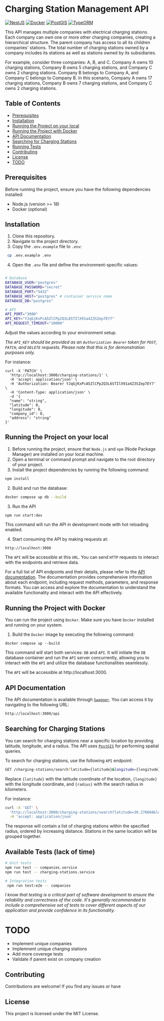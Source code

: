 # Charging Station Management API

[![NestJS](https://img.shields.io/badge/NestJS-Framework-red.svg)](https://nestjs.com/)
[![Docker](https://img.shields.io/badge/Docker-Container-blue.svg)](https://www.docker.com/)
[![PostGIS](https://img.shields.io/badge/PostGIS-Spatial%20Database-green.svg)](https://postgis.net/)
[![TypeORM](https://img.shields.io/badge/TypeORM-ORM-lightgrey.svg)](https://typeorm.io/)

This API manages multiple companies with electrical charging stations. Each company can own one or more other charging companies, creating a hierarchical structure. The parent company has access to all its children companies' stations. The total number of charging stations owned by a company includes its stations as well as stations owned by its subsidiaries.

For example, consider three companies: A, B, and C. Company A owns 10 charging stations, Company B owns 5 charging stations, and Company C owns 2 charging stations. Company B belongs to Company A, and Company C belongs to Company B. In this scenario, Company A owns 17 charging stations, Company B owns 7 charging stations, and Company C owns 2 charging stations.

## Table of Contents

- [Prerequisites](#prerequisites)
- [Installation](#installation)
- [Running the Project on your local](#running-the-project-on-your-local)
- [Running the Project with Docker](#running-the-project-with-docker)
- [API Documentation](#api-documentation)
- [Searching for Charging Stations](#searching-for-charging-stations)
- [Running Tests](#running-tests)
- [Contributing](#contributing)
- [License](#license)
- [TODO](#todo)

## Prerequisites

Before running the project, ensure you have the following dependencies installed:

- Node.js (version >= 18)
- Docker (optional)

## Installation

1. Clone this repository.
2. Navigate to the project directory.
3. Copy the `.env.example` file to `.env`:

```bash
 cp .env.example .env
```

4. Open the `.env` file and define the environment-specific values:

```bash

# Database
DATABASE_USER="postgres"
DATABASE_PASSWORD="secret"
DATABASE_PORT="5432"
DATABASE_HOST="postgres" # container service name
DATABASE_DB="postgres"

# API
API_PORT="3000"
API_KEY="YJqGjKxPcA5ZlCPp2Q3L6STIlX91a4Z3SZep7EY7"
API_REQUEST_TIMEOUT="10000"

```

Adjust the values according to your environment setup.

_The `API_KEY` should be provided as an `Authorization Bearer` token for `POST`, `PATCH`, and `DELETE` requests. Please note that this is for demonstration purposes only._

For instance:

```
curl -X 'PATCH' \
  'http://localhost:3000/charging-stations/1' \
  -H 'accept: application/json' \
  -H 'Authorization: Bearer YJqGjKxPcA5ZlCPp2Q3L6STIlX91a4Z3SZep7EY7' \
  -H 'Content-Type: application/json' \
  -d '{
  "name": "string",
  "latitude": 0,
  "longitude": 0,
  "company_id": 0,
  "address": "string"
}'
```

## Running the Project on your local

1. Before running the project, ensure that `Node.js` and `npm` (Node Package Manager) are installed on your local machine.
2. Open a terminal or command prompt and navigate to the root directory of your project.
3. Install the project dependencies by running the following command:

```bash
npm install

```

2. Build and run the database:

```bash
docker compose up db --build
```

3. Run the API

```
npm run start:dev
```

This command will run the API in development mode with hot reloading enabled.

4. Start consuming the API by making requests at:

```bash
http://localhost:3000
```

The `API` will be accessible at this `URL`. You can send `HTTP` requests to interact with the endpoints and retrieve data.

For a full list of API endpoints and their details, please refer to the [API documentation](http://localhost:3000/api). The documentation provides comprehensive information about each endpoint, including request methods, parameters, and response formats. You can access and explore the documentation to understand the available functionality and interact with the API effectively.

## Running the Project with Docker

You can run the project using `Docker`. Make sure you have `Docker` installed and running on your system.

1. Build the `Docker` image by executing the following command:

```
docker compose up --build
```

This command will start both services: `DB` and `API`. It will initiate the `DB` database container and run the `API` server concurrently, allowing you to interact with the `API` and utilize the database functionalities seamlessly.

The `API` will be accessible at http://localhost:3000.

## API Documentation

The API documentation is available through [`Swagger`](https://swagger.io/). You can access it by navigating to the following URL:

```bash
http://localhost:3000/api
```

## Searching for Charging Stations

You can search for charging stations near a specific location by providing latitude, longitude, and a radius. The API uses [`PostGIS`](http://postgis.net/) for performing spatial queries.

To search for charging stations, use the following `API` endpoint:

```bash
GET /charging-stations/search?latitude={latitude}&longitude={longitude}&radius={radius}

```

Replace `{latitude}` with the latitude coordinate of the location, `{longitude}` with the longitude coordinate, and `{radius}` with the search radius in kilometers.

For instance:

```bash
curl -X 'GET' \
  'http://localhost:3000/charging-stations/search?latitude=30.276660&longitude=-98.413280&radius=1000' \
  -H 'accept: application/json'
```

The response will contain a list of charging stations within the specified radius, ordered by increasing distance. Stations in the same location will be grouped together.

## Available Tests (lack of time)

```bash
# Unit tests
npm run test -- companies.service
npm run test -- charging-stations.service

# Integration tests
 npm run test:e2e -- companies

```

_I know that testing is a critical part of software development to ensure the reliability and correctness of the code. It's generally recommended to include a comprehensive set of tests to cover different aspects of our application and provide confidence in its functionality._

# TODO

- Implement unique companies
- Implemnent unique charging stations
- Add more coverege tests
- Validate if parent exist on company creation

## Contributing

Contributions are welcome! If you find any issues or have

## License

This project is licensed under the MIT License.
